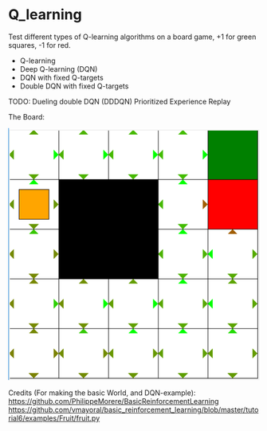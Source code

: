 # Q_learning
Test different types of Q-learning algorithms on a board game, +1 for green squares, -1 for red. 
- Q-learning
- Deep Q-learning (DQN)
- DQN with fixed Q-targets
- Double DQN with fixed Q-targets

TODO: 
Dueling double DQN (DDDQN)
Prioritized Experience Replay

The Board:

![Alt text](Pics/Board.PNG?raw=true "Board")



Credits (For making the basic World, and DQN-example): 
https://github.com/PhilippeMorere/BasicReinforcementLearning
https://github.com/vmayoral/basic_reinforcement_learning/blob/master/tutorial6/examples/Fruit/fruit.py
